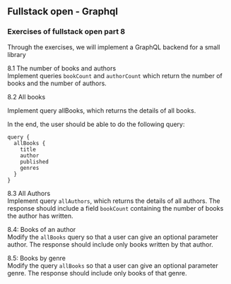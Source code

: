 ## Fullstack open - Graphql

### Exercises of fullstack open part 8

Through the exercises, we will implement a GraphQL backend for a small library

8.1 The number of books and authors  
Implement queries `bookCount` and `authorCount` which return the number of books and the number of authors.

8.2 All books

Implement query allBooks, which returns the details of all books.

In the end, the user should be able to do the following query:

```
query {
  allBooks {
    title
    author
    published
    genres
  }
}

```

8.3 All Authors  
Implement query `allAuthors`, which returns the details of all authors. The response should include a field `bookCount` containing the number of books the author has written.

8.4: Books of an author  
Modify the `allBooks` query so that a user can give an optional parameter author. The response should include only books written by that author.

8.5: Books by genre  
Modify the query `allBooks` so that a user can give an optional parameter genre. The response should include only books of that genre.
